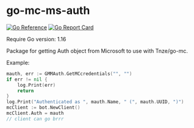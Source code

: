 # go-mc-ms-auth
[![Go Reference](https://pkg.go.dev/badge/github.com/maxsupermanhd/go-mc-ms-auth.svg)](https://pkg.go.dev/github.com/maxsupermanhd/go-mc-ms-auth)
[![Go Report Card](https://goreportcard.com/badge/github.com/maxsupermanhd/go-mc-ms-auth)](https://goreportcard.com/report/github.com/maxsupermanhd/go-mc-ms-auth)

Require Go version: 1.16

Package for getting Auth object from Microsoft to use with Tnze/go-mc.

Example:

```go
mauth, err := GMMAuth.GetMCcredentials("", "")
if err != nil {
	log.Print(err)
	return
}
log.Print("Authenticated as ", mauth.Name, " (", mauth.UUID, ")")
mcClient := bot.NewClient()
mcClient.Auth = mauth
// client can go brrr
```
